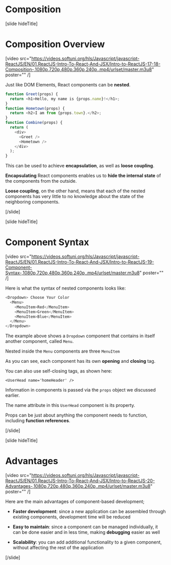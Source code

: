 # Composition

[slide hideTitle]
# Composition Overview

[video src="https://videos.softuni.org/hls/Javascript/javascript-ReactJS/EN/01.ReactJS-Intro-To-React-And-JSX/Intro-to-ReactJS-17-18-Composition-,1080p,720p,480p,360p,240p,.mp4/urlset/master.m3u8" poster="" /]

Just like DOM Elements, React components can be **nested**.

```js
function Greet(props) {
  return <h1>Hello, my name is {props.name}!</h1>; 
}
function Hometown(props) {
  return <h2>I am from {props.town}.</h2>;
}
function Combine(props) { 
  return (
    <div>
      <Greet />
      <Hometown />
    </div>
  );
} 

```

This can be used to achieve **encapsulation**, as well as **loose coupling**.

**Encapsulating** React components enables us to **hide the internal state** of the components from the outside.

**Loose coupling**, on the other hand, means that each of the nested components has very little to no knowledge about the state of the neighboring components.

[/slide]

[slide hideTitle]

# Component Syntax

[video src="https://videos.softuni.org/hls/Javascript/javascript-ReactJS/EN/01.ReactJS-Intro-To-React-And-JSX/Intro-to-ReactJS-19-Component-Syntax-,1080p,720p,480p,360p,240p,.mp4/urlset/master.m3u8" poster="" /]

Here is what the syntax of nested components looks like:

```js
<Dropdown> Choose Your Color 
  <Menu> 
    <MenuItem>Red</MenuItem>
    <MenuItem>Green</MenuItem> 
    <MenuItem>Blue</MenuItem> 
  </Menu> 
</Dropdown>

```

The example above shows a `Dropdown` component that contains in itself another component, called `Menu`.

Nested inside the `Menu` components are three `MenuItem`

As you can see, each component has its own **opening** and **closing** tag. 

You can also use self-closing tags, as shown here:

`<UserHead name='homeHeader' />`

Information in components is passed via the `props` object we discussed earlier.

The name attribute in this `UserHead` component is its property.

Props can be just about anything the component needs to function, including **function references**.

[/slide]

[slide hideTitle]

# Advantages

[video src="https://videos.softuni.org/hls/Javascript/javascript-ReactJS/EN/01.ReactJS-Intro-To-React-And-JSX/Intro-to-ReactJS-20-Advantages-,1080p,720p,480p,360p,240p,.mp4/urlset/master.m3u8" poster="" /]

Here are the main advantages of component\-based development;

- **Faster development**: since a new application can be assembled through existing components, development time will be reduced

- **Easy to maintain**: since a component can be managed individually, it can be done easier and in less time, making **debugging** easier as well

- **Scalability**: you can add additional functionality to a given component, without affecting the rest of the application

[/slide]

